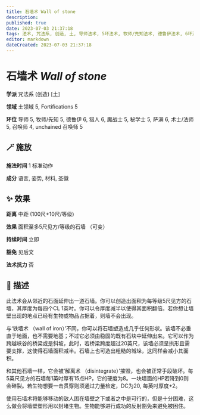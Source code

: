 ```yaml
---
title: 石墙术 Wall of stone
description: 
published: true
date: 2023-07-03 21:37:18
tags: 法术, 咒法系, 创造, 土, 导师法术, 5环法术, 牧师/先知法术, 德鲁伊法术, 6环法术, 猎人法术, 魔战士法术, 秘学士法术, 萨满法术, 术士/法师法术, 召唤师法术, 4环法术, unchained 召唤师法术, 土领域, Fortifications
editor: markdown
dateCreated: 2023-07-03 21:37:18
---
```


# **石墙术** *Wall of stone*

**学派** 咒法系 (创造) \[土\] 

**领域** 土领域 5, Fortifications 5

**环位** 导师 5, 牧师/先知 5, 德鲁伊 6, 猎人 6, 魔战士 5, 秘学士 5, 萨满 6, 术士/法师 5, 召唤师 4, unchained 召唤师 5

## 🪄 施放

**施法时间** 1 标准动作

**成分** 语言, 姿势, 材料, 圣徽

## ✨ 效果  

**距离** 中距 (100尺+10尺/等级) 

**效果** 面积至多5尺见方/等级的石墙 （可变） 

**持续时间** 立即 

**豁免** 见后文

**法术抗力** 否

## 📖 描述

此法术会从邻近的石面延伸出一道石墙。你可以创造出面积为每等级5尺见方的石墙，其厚度为每四个CL 1英吋。你可以令厚度减半以使得其面积翻倍。若你想让墙壁出现的地点已经有生物或物品占据着，则墙不会出现。

与‘铁墙术 （wall of iron）’不同，你可以将石墙塑造成几乎任何形状。该墙不必垂直于地面，也不需要地基；不过它必须由稳固的既有石块中延伸出来。它可以作为跨越峡谷的桥梁或是斜坡，此时，若桥梁跨度超过20英尺，该墙必须呈拱形且需要支撑，这使得石墙面积减半。石墙上也可造出粗糙的城垛，这同样会减小其面积。

和其他石墙一样，它会被‘解离术 （disintegrate）’摧毁，也会被正常手段破坏。每5英尺见方的石墙每1英吋厚有15点HP，它的硬度为8。一块墙面的HP若降到0则会碎裂。若生物想要一击贯穿则须通过力量检定，DC为20, 每英吋厚度+2。

使用石墙术将能够移动的敌人困在墙壁之下或者之中是可行的，但是十分困难，这么做会将墙壁塑形用以封堵生物。生物能够进行成功的反射豁免来避免被困住。
    